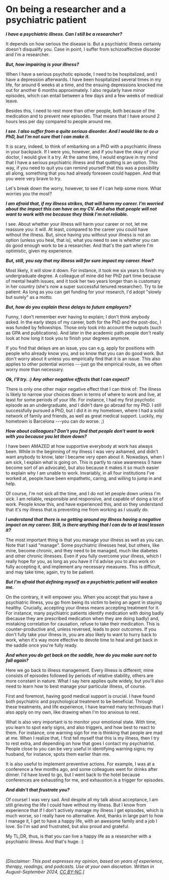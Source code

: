 # On being a researcher and a psychiatric patient

***I have a psychiatric illness. Can I still be a researcher?***

It depends on how serious the disease is. But a psychiatric illness certainly doesn't disqualify you. Case in point, I suffer from schizoaffective disorder and I'm a researcher.

***But, how impairing is your illness?***

When I have a serious psychotic episode, I need to be hospitalized, and I have a depression afterwards. I have been hospitalized several times in my life, for around 6 weeks at a time, and the ensuing depressions knocked me out for another 6 months approximately. I also regularly have minor episodes, which can entail between a few days and a few weeks of medical leave.

Besides this, I need to rest more than other people, both because of the medication and to prevent new episodes. That means that I have around 2 hours less per day compared to people around me.

***I see. I also suffer from a quite serious disorder. And I would like to do a PhD, but I'm not sure that I can make it.***

It is scary, indeed, to think of embarking on a PhD with a psychiatric illness in your backpack. If I were you, however, and if you have the okay of your doctor, I would give it a try. At the same time, I would engrave in my mind that I have a serious psychiatric illness and that quitting is an option. This way, if you need to quit you can remind yourself that this was a possibility all along, something that you had already foreseen could happen. And that you were very brave to try.

Let's break down the worry, however, to see if I can help some more. What worries you the most?

***I am afraid that, if my illness strikes, that will harm my career. I'm worried about the impact this can have on my CV. And also that people will not want to work with me because they think I'm not reliable.***

I see. About whether your illness will harm your career or not, let me reassure you: it will. At least, compared to the career you could have without the illness. But, since having you without your illness is not an option (unless you heal, that is), what you need to see is whether you can do good enough work to be a researcher. And that's the part where I'm optimistic, given my experience.

***But, still, you say that my illness will for sure impact my career. How?***

Most likely, it will slow it down. For instance, it took me six years to finish my undergraduate degree. A colleague of mine did her PhD part time because of mental health issues, and it took her two years longer than is customary in her country (she's now a super successful tenured researcher). Try to be patient: As long as you can get funding for your research, I'd adopt "slowly but surely" as a motto. 

***But, how do you explain these delays to future employers?***

Funny, I don't remember ever having to explain; I don't think anybody asked. In the early steps of my career, both for the PhD and the post-doc, I was funded by fellowships. Those only took into account the outputs (such as GPA and publications). And later in the academic path people don't really look at how long it took you to finish your degrees anymore.

If you find that delays are an issue, you can e.g. apply for positions with people who already know you, and so know that you can do good work. But don't worry about it unless you empirically find that it is an issue. This also applies to other potential worries ---just go the empirical route, as we often worry more than necessary.

***Ok, I'll try. :) Any other negative effects that I can expect?***

There is only one other major negative effect that I can think of: The illness is likely to narrow your choices down in terms of where to work and live, at least for some periods of your life. For instance, I had my first psychotic episode as an undergraduate, and I didn't dare go abroad for my PhD. I still successfully pursued a PhD, but I did it in my hometown, where I had a solid network of family and friends, as well as great medical support. Luckily, my hometown is Barcelona ---you can do worse. ;) 

***How about colleagues? Don't you find that people don't want to work with you because you let them down?***

I have been AMAZED at how supportive everybody at work has always been. While in the beginning of my illness I was very ashamed, and didn't want anybody to know, later I became very open about it. Nowadays, when I am sick, I explain what is going on. This is partly to raise awareness (I have become sort of an advocate), but also because it makes it so much easier to explain why I am unable to work. Invariably, in all four institutions I've worked at, people have been empathetic, caring, and willing to jump in and help. 

Of course, I'm not sick all the time, and I do not let people down unless I'm sick. I am reliable, responsible and responsive, and capable of doing a lot of work. People know this, and have experienced this, and so they understand that it's my illness that is preventing me from working as I usually do.

***I understand that there is no getting around my illness having a negative impact on my career. Still, is there anything that I can do to at least lessen it?***

The most important thing is that you manage your illness as well as you can. Note that I said "manage". Some psychiatric illnesses heal, but others, like mine, become chronic, and they need to be managed, much like diabetes and other chronic illnesses. Even if you fully overcome your illness, which I really hope for you, as long as you have it I'd advise you to also work on fully accepting it, and implement any necessary measures. This is difficult, and may take time; again, try to be patient.

***But I'm afraid that defining myself as a psychiatric patient will weaken me.***

On the contrary, it will empower you. When you accept that you have a psychiatric illness, you go from being its victim to being an agent in staying healthy. Crucially, accepting your illness means accepting treatment for it. For instance, many psychiatric patients identify medication with doing badly (because they are prescribed medication when they are doing badly) and, mistaking correlation for causation, refuse to take their medication. This is counter-productive and, unless reversed, leads to poor outcomes. If you don't fully take your illness in, you are also likely to want to hurry back to work, when it's way more effective to devote time to heal and get back in the saddle once you're fully ready.

***And when you do get back on the saddle, how do you make sure not to fall again?***

Here we go back to illness management. Every illness is different; mine consists of episodes followed by periods of relative stability, others are more constant in nature. What I say here applies quite widely, but you'll also need to learn how to best manage your particular illness, of course.

First and foremost, having good medical support is crucial. I have found both psychiatric and psychological treatment to be beneficial. Through these treatments, and life experience, I have learned many techniques that I also apply on my own, like drawing when I'm too anxious to rest.

What is also very important is to monitor your emotional state. With time, you learn to spot early signs, and also triggers, and how best to react to them. For instance, one warning sign for me is thinking that people are mad at me. When I realize that, I first tell myself that this is my illness, then I try to rest extra, and depending on how that goes I contact my psychiatrist. People close to you can be very useful in identifying warning signs; my husband, for instance, spots them earlier than me. 

It is also useful to implement preventive actions. For example, I was at a conference a few months ago, and some colleagues went for drinks after dinner. I'd have loved to go, but I went back to the hotel because conferences are exhausting for me, and exhaustion is a trigger for episodes. 

***And didn't that frustrate you?***

Of course! I was very sad. And despite all my talk about acceptance, I am still grieving the life I could have without my illness. But I know from experience that if I don't actively manage my illness I get episodes, which is much worse, so I really have no alternative. And, thanks in large part to how I manage it, I get to have a happy life, with an awesome family and a job I love. So I'm sad and frustrated, but also proud and grateful.

My TL;DR, thus, is that you can live a happy life as a researcher with a psychiatric illness. And that's huge. :)


&nbsp;

_[Disclaimer: This post expresses my opinion, based on years of experience, therapy, readings, and podcasts. Use at your own discretion. Written in August-September 2024, [CC BY-NC](https://creativecommons.org/licenses/by-nc/4.0/).]_
